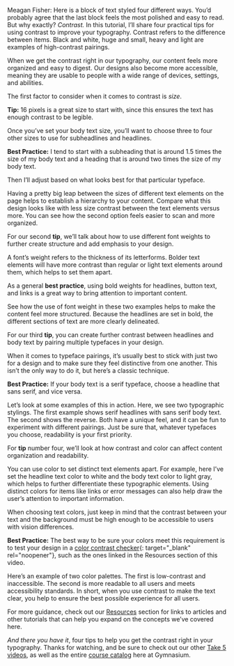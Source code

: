 Meagan Fisher: Here is a block of text styled four different ways. You’d probably agree that the last block feels the most polished and easy to read. But why exactly? *Contrast.*
In this tutorial, I’ll share four practical tips for using contrast to improve your typography. Contrast refers to the difference between items. Black and white, huge and small, heavy and light are examples of high-contrast pairings.

When we get the contrast right in our typography, our content feels more organized and easy to digest. Our designs also become more accessible, meaning they are usable to people with a wide range of devices, settings, and abilities.

The first factor to consider when it comes to contrast is *size*.

**Tip:** 16 pixels is a great size to start with, since this ensures the text has enough contrast to be legible.

Once you’ve set your body text size, you’ll want to choose three to four other sizes to use for subheadlines and headlines.

**Best Practice:** I tend to start with a subheading that is around 1.5 times the size of my body text and a heading that is around two times the size of my body text.

Then I’ll adjust based on what looks best for that particular typeface.

Having a pretty big leap between the sizes of different text elements on the page helps to establish a hierarchy to your content. Compare what this design looks like with less size contrast between the text elements versus more. You can see how the second option feels easier to scan and more organized.

For our second **tip**, we’ll talk about how to use different font weights to further create structure and add emphasis to your design.

A font’s weight refers to the thickness of its letterforms. Bolder text elements will have more contrast than regular or light text elements around them, which helps to set them apart.

As a general **best practice**, using bold weights for headlines, button text, and links is a great way to bring attention to important content.

See how the use of font weight in these two examples helps to make the content feel more structured. Because the headlines are set in bold, the different sections of text are more clearly delineated.

For our third **tip**, you can create further contrast between headlines and body text by pairing multiple typefaces in your design.

When it comes to typeface pairings, it’s usually best to stick with just two for a design and to make sure they feel distinctive from one another. This isn’t the only way to do it, but here’s a classic technique.

**Best Practice:** If your body text is a serif typeface, choose a headline that sans serif, and vice versa.

Let’s look at some examples of this in action. Here, we see two typographic stylings. The first example shows serif headlines with sans serif body text. The second shows the reverse. Both have a unique feel, and it can be fun to experiment with different pairings. Just be sure that, whatever typefaces you choose, readability is your first priority.

For **tip** number four, we’ll look at how contrast and color can affect content organization and readability.

You can use color to set distinct text elements apart. For example, here I’ve set the headline text color to white and the body text color to light gray, which helps to further differentiate these typographic elements. Using distinct colors for items like links or error messages can also help draw the user’s attention to important information.

When choosing text colors, just keep in mind that the contrast between your text and the background must be high enough to be accessible to users with vision differences.

**Best Practice:** The best way to be sure your colors meet this requirement is to test your design in a [color contrast checker][1]{: target="_blank" rel="noopener"}, such as the ones linked in the Resources section of this video.

Here’s an example of two color palettes. The first is low-contrast and inaccessible. The second is more readable to all users and meets accessibility standards. In short, when you use contrast to make the text clear, you help to ensure the best possible experience for all users.

For more guidance, check out our [Resources][0] section for links to articles and other tutorials that can help you expand on the concepts we’ve covered here.

*And there you have it*, four tips to help you get the contrast right in your typography. Thanks for watching, and be sure to check out our other [Take 5 videos][2], as well as the entire [course catalog][3] here at Gymnasium.

[0]: #tutorial-resources
[1]: https://webaim.org/resources/contrastchecker/
[2]: https://thegymnasium.com/courses/take5
[3]: https://thegymnasium.com/courses
